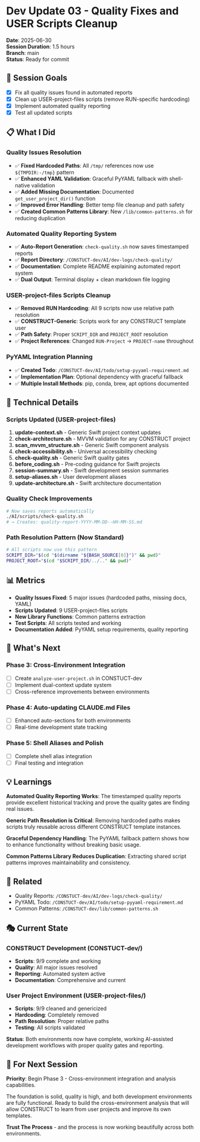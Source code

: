 # Dev Update 03 - Quality Fixes and USER Scripts Cleanup

**Date**: 2025-06-30  
**Session Duration**: 1.5 hours  
**Branch**: main  
**Status**: Ready for commit

## 🎯 Session Goals
- [x] Fix all quality issues found in automated reports
- [x] Clean up USER-project-files scripts (remove RUN-specific hardcoding)
- [x] Implement automated quality reporting
- [x] Test all updated scripts

## 📋 What I Did

### Quality Issues Resolution
- ✅ **Fixed Hardcoded Paths**: All `/tmp/` references now use `${TMPDIR:-/tmp}` pattern
- ✅ **Enhanced YAML Validation**: Graceful PyYAML fallback with shell-native validation
- ✅ **Added Missing Documentation**: Documented `get_user_project_dir()` function
- ✅ **Improved Error Handling**: Better temp file cleanup and path safety
- ✅ **Created Common Patterns Library**: New `/lib/common-patterns.sh` for reducing duplication

### Automated Quality Reporting System
- ✅ **Auto-Report Generation**: `check-quality.sh` now saves timestamped reports
- ✅ **Report Directory**: `/CONSTUCT-dev/AI/dev-logs/check-quality/`
- ✅ **Documentation**: Complete README explaining automated report system
- ✅ **Dual Output**: Terminal display + clean markdown file logging

### USER-project-files Scripts Cleanup
- ✅ **Removed RUN Hardcoding**: All 9 scripts now use relative path resolution
- ✅ **CONSTRUCT-Generic**: Scripts work for any CONSTRUCT template user
- ✅ **Path Safety**: Proper `SCRIPT_DIR` and `PROJECT_ROOT` resolution
- ✅ **Project References**: Changed `RUN-Project` → `PROJECT-name` throughout

### PyYAML Integration Planning
- ✅ **Created Todo**: `/CONSTUCT-dev/AI/todo/setup-pyyaml-requirement.md`
- ✅ **Implementation Plan**: Optional dependency with graceful fallback
- ✅ **Multiple Install Methods**: pip, conda, brew, apt options documented

## 🔧 Technical Details

### Scripts Updated (USER-project-files)
1. **update-context.sh** - Generic Swift project context updates
2. **check-architecture.sh** - MVVM validation for any CONSTRUCT project  
3. **scan_mvvm_structure.sh** - Generic Swift component analysis
4. **check-accessibility.sh** - Universal accessibility checking
5. **check-quality.sh** - Generic Swift quality gates
6. **before_coding.sh** - Pre-coding guidance for Swift projects
7. **session-summary.sh** - Swift development session summaries
8. **setup-aliases.sh** - User development aliases
9. **update-architecture.sh** - Swift architecture documentation

### Quality Check Improvements
```bash
# Now saves reports automatically
./AI/scripts/check-quality.sh
# → Creates: quality-report-YYYY-MM-DD--HH-MM-SS.md
```

### Path Resolution Pattern (Now Standard)
```bash
# All scripts now use this pattern
SCRIPT_DIR="$(cd "$(dirname "${BASH_SOURCE[0]}")" && pwd)"
PROJECT_ROOT="$(cd "$SCRIPT_DIR/../.." && pwd)"
```

## 📊 Metrics
- **Quality Issues Fixed**: 5 major issues (hardcoded paths, missing docs, YAML)
- **Scripts Updated**: 9 USER-project-files scripts
- **New Library Functions**: Common patterns extraction
- **Test Scripts**: All scripts tested and working
- **Documentation Added**: PyYAML setup requirements, quality reporting

## 🚀 What's Next

### Phase 3: Cross-Environment Integration
- [ ] Create `analyze-user-project.sh` in CONSTUCT-dev
- [ ] Implement dual-context update system  
- [ ] Cross-reference improvements between environments

### Phase 4: Auto-updating CLAUDE.md Files
- [ ] Enhanced auto-sections for both environments
- [ ] Real-time development state tracking

### Phase 5: Shell Aliases and Polish
- [ ] Complete shell alias integration
- [ ] Final testing and integration

## 💡 Learnings

**Automated Quality Reporting Works**: The timestamped quality reports provide excellent historical tracking and prove the quality gates are finding real issues.

**Generic Path Resolution is Critical**: Removing hardcoded paths makes scripts truly reusable across different CONSTRUCT template instances.

**Graceful Dependency Handling**: The PyYAML fallback pattern shows how to enhance functionality without breaking basic usage.

**Common Patterns Library Reduces Duplication**: Extracting shared script patterns improves maintainability and consistency.

## 🔗 Related
- Quality Reports: `/CONSTUCT-dev/AI/dev-logs/check-quality/`
- PyYAML Todo: `/CONSTUCT-dev/AI/todo/setup-pyyaml-requirement.md`
- Common Patterns: `/CONSTUCT-dev/lib/common-patterns.sh`

## 🎭 Current State

### CONSTRUCT Development (CONSTUCT-dev/)
- **Scripts**: 9/9 complete and working
- **Quality**: All major issues resolved
- **Reporting**: Automated system active
- **Documentation**: Comprehensive and current

### User Project Environment (USER-project-files/)
- **Scripts**: 9/9 cleaned and genericized
- **Hardcoding**: Completely removed
- **Path Resolution**: Proper relative paths
- **Testing**: All scripts validated

**Status**: Both environments now have complete, working AI-assisted development workflows with proper quality gates and reporting.

## 🤖 For Next Session

**Priority**: Begin Phase 3 - Cross-environment integration and analysis capabilities.

The foundation is solid, quality is high, and both development environments are fully functional. Ready to build the cross-environment analysis that will allow CONSTRUCT to learn from user projects and improve its own templates.

**Trust The Process** - and the process is now working beautifully across both environments.